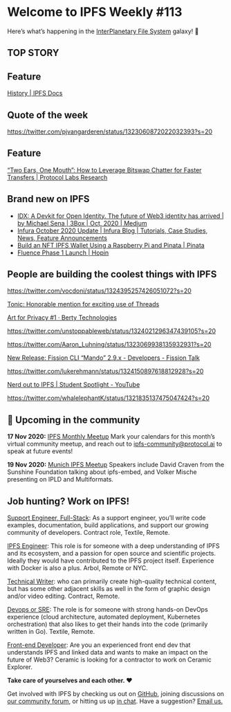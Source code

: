 # Welcome to IPFS Weekly #113

Here’s what’s happening in the [InterPlanetary File System](https://ipfs.io/) galaxy! 🚀

## TOP STORY 


## Feature
[History | IPFS Docs](https://docs.ipfs.io/project/history/#a-p2p-summer-1999-2003)


## Quote of the week
https://twitter.com/pjvangarderen/status/1323060872022032393?s=20


## Feature
[“Two Ears, One Mouth”: How to Leverage Bitswap Chatter for Faster Transfers | Protocol Labs Research](https://research.protocol.ai/blog/2020/two-ears-one-mouth-how-to-leverage-bitswap-chatter-for-faster-transfers/)

## Brand new on IPFS
* [IDX: A Devkit for Open Identity. The future of Web3 identity has arrived | by Michael Sena | 3Box | Oct, 2020 | Medium](https://medium.com/3box/idx-a-devkit-for-open-identity-48edc88e8e85)
* [Infura October 2020 Update | Infura Blog | Tutorials, Case Studies, News, Feature Announcements](https://blog.infura.io/infura-october-2020-update/)
* [Build an NFT IPFS Wallet Using a Raspberry Pi and Pinata | Pinata](https://medium.com/pinata/how-to-build-a-portable-nft-display-cae5dc12727e)
* [Fluence Phase 1 Launch  | Hopin](https://hopin.to/events/fluence-phase-1-launch)

## People are building the coolest things with IPFS

https://twitter.com/vocdoni/status/1324395257426051072?s=20

[Tonic: Honorable mention for exciting use of Threads](https://blog.textile.io/ethonline-tonic-winner/)

[Art for Privacy #1 · Berty Technologies](https://berty.tech/blog/art-for-privacy/)

https://twitter.com/unstoppableweb/status/1324021296347439105?s=20

https://twitter.com/Aaron_Luhning/status/1323069938135932931?s=20

[New Release: Fission CLI “Mando” 2.9.x - Developers - Fission Talk](https://talk.fission.codes/t/new-release-fission-cli-mando-2-9-x/1166)

https://twitter.com/lukerehmann/status/1324150897618812928?s=20

[Nerd out  to IPFS | Student Spotlight - YouTube](https://www.youtube.com/watch?v=ZlL0lVsAq0c&feature=emb_logo)

https://twitter.com/whalelephantK/status/1321835137475047424?s=20


## 📆 Upcoming in the community

**17 Nov 2020:** [IPFS Monthly Meetup](https://www.meetup.com/San-Francisco-IPFS)
Mark your calendars for this month’s virtual community meetup, and reach out to [ipfs-community@protocol.ai](mailto:ipfs-community@protocol.ai) to speak at future events!

**19 Nov 2020:** [Munich IPFS Meetup](https://www.meetup.com/de-DE/Munich-IPFS-User-Group)
Speakers include David Craven from the Sunshine Foundation talking about ipfs-embed, and Volker Mische presenting on IPLD and Multiformats.


## Job hunting? Work on IPFS!

[Support Engineer, Full-Stack](https://textile.breezy.hr/p/b4aada03ce62-support-engineer-full-stack-contractor): As a support engineer, you’ll write code examples, documentation, build applications, and support our growing community of developers. Contract role, Textile, Remote.

[IPFS Engineer](https://authenticjobs.com/job/3315/arbol-inc-ipfs-engineer): This role is for someone with a deep understanding of IPFS and its ecosystem, and a passion for open source and scientific projects. Ideally they would have contributed to the IPFS project itself. Experience with Docker is also a plus. Arbol, Remote or NYC.

[Technical Writer](https://www.notion.so/Hiring-Technical-Writer-bc6a543f6bea40f28c06abfbfd810ea4): who can primarily create high-quality technical content, but has some other adjacent skills as well in the form of graphic design and/or video editing. Contract, Remote.

[Devops or SRE](https://authenticjobs.com/job/3006/textile-devops-or-sre/): The role is for someone with strong hands-on DevOps experience (cloud architecture, automated deployment, Kubernetes orchestration) that also likes to get their hands into the code (primarily written in Go). Textile, Remote.  

[Front-end Developer](https://twitter.com/ceramicnetwork/status/1305886402886995968): Are you an experienced front end dev that understands IPFS and linked data and wants to make an impact on the future of Web3? Ceramic is looking for a contractor to work on Ceramic Explorer.

**Take care of yourselves and each other. ❤️**

Get involved with IPFS by checking us out on [GitHub](https://github.com/ipfs), joining discussions on [our community forum](https://discuss.ipfs.io/), or hitting us up [in chat](https://riot.im/app/#/room/#ipfs:matrix.org). Have a suggestion? [Email us.](mailto:newsletter@ipfs.io)
